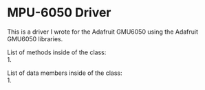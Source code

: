 <h1>MPU-6050 Driver</h1>

<p>This is a driver I wrote for the Adafruit GMU6050 using the Adafruit GMU6050 libraries.</p>
<p>
List of methods inside of the class:<br />
  1.<br />
</p>

<p>
List of data members inside of the class:<br />
  1.<br />
</p>
